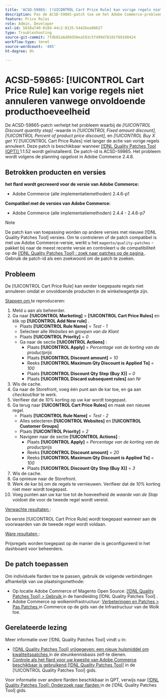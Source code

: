 ```yaml
---
title: 'ACSD-59865: [!UICONTROL Cart Price Rule] kan vorige regels niet annuleren vanwege onvoldoende producthoeveelheid'
description: Pas de ACSD-59865-patch toe om het Adobe Commerce-probleem op te lossen, waarbij de waarde *Korting op aantal korting* in *Vast bedrag,** Percentage van korting op productprijs* en *Koop X krijg Y* [!UICONTROL Cart Price Rules] de actie van vorige regels niet meer annuleert.
feature: Price Rules
role: Admin, Developer
exl-id: 5838a740-018d-44c2-8135-54426ea08627
type: Troubleshooting
source-git-commit: 7fdb02a6d89d50ea593c5fd99d78101f89198424
workflow-type: tm+mt
source-wordcount: '485'
ht-degree: 0%

---
```


# ACSD-59865: [!UICONTROL Cart Price Rule] kan vorige regels niet annuleren vanwege onvoldoende producthoeveelheid

De ACSD-59865-patch verhelpt het probleem waarbij de *[!UICONTROL Discount quantity step]* -waarde in *[!UICONTROL Fixed amount discount],* *[!UICONTROL Percent of product price discount],* en *[!UICONTROL Buy X get Y]* [!UICONTROL Cart Price Rules] niet langer de actie van vorige regels annuleert. Deze patch is beschikbaar wanneer [[!DNL Quality Patches Tool (QPT)] ](https://experienceleague.adobe.com/en/docs/commerce-operations/tools/quality-patches-tool/quality-patches-tool-to-self-serve-quality-patches) 1.1.52 wordt geïnstalleerd. De patch-id is ACSD-59865. Het probleem wordt volgens de planning opgelost in Adobe Commerce 2.4.8.

## Betrokken producten en versies

**het flard wordt gecreeerd voor de versie van Adobe Commerce:**

* Adobe Commerce (alle implementatiemethoden) 2.4.6-p1

**Compatibel met de versies van Adobe Commerce:**

* Adobe Commerce (alle implementatiemethoden) 2.4.4 - 2.4.6-p7

>[!NOTE]
>
>De patch kan van toepassing worden op andere versies met nieuwe [!DNL Quality Patches Tool] versies. Om te controleren of de patch compatibel is met uw Adobe Commerce-versie, werkt u het `magento/quality-patches` -pakket bij naar de meest recente versie en controleert u de compatibiliteit op de [[!DNL Quality Patches Tool] : zoek naar patches op de pagina ](https://experienceleague.adobe.com/tools/commerce-quality-patches/index.html) . Gebruik de patch-id als een zoekwoord om de patch te zoeken.

## Probleem

De [!UICONTROL Cart Price Rule] kan eerder toegepaste regels niet annuleren omdat er onvoldoende producten in de winkelwagentje zijn.

<u> Stappen om </u> te reproduceren:

1. Meld u aan als beheerder.
1. Ga naar **[!UICONTROL Marketing]** > **[!UICONTROL Cart Price Rules]** en klik op **[!UICONTROL Add New rule]** .
   * Plaats **[!UICONTROL Rule Name]** = *Test - 1*
   * Selecteer alle *Websites* en *groepen van de Klant*
   * Plaats **[!UICONTROL Priority]** = *0*
   * Ga naar de sectie **[!UICONTROL Actions]** :
      * Plaats **[!UICONTROL Apply]** = *Percentage van de korting van de productprijs*
      * Plaats **[!UICONTROL Discount amount]** = *10*
      * Reeks **[!UICONTROL Maximum Qty Discount is Applied To]** = *100*
      * Plaats **[!UICONTROL Discount Qty Step (Buy X)]** = *0*
      * Plaats **[!UICONTROL Discard subsequent rules]** aan *Nr*
1. Wis de cache.
1. Ga naar de Storefront, voeg één punt aan de kar toe, en ga aan *checkout/kar* te werk.
1. Verifieer dat de *10%* korting op uw kar wordt toegepast.
1. Ga terug naar **[!UICONTROL Cart Price Rules]** en maak een nieuwe regel.
   * Plaats **[!UICONTROL Rule Name]** = *Test - 2*
   * Alles selecteren **[!UICONTROL Websites]** en **[!UICONTROL Customer Groups]**
   * Plaats **[!UICONTROL Priority]** = *2*
   * Navigeer naar de sectie **[!UICONTROL Actions]** :
      * Plaats **[!UICONTROL Apply]** = *Percentage van de korting van de productprijs*
      * Reeks **[!UICONTROL Discount amount]** = *20*
      * Reeks **[!UICONTROL Maximum Qty Discount is Applied To]** = *100*
      * Plaats **[!UICONTROL Discount Qty Step (Buy X)]** = *3*
1. Wis de cache.
1. Ga opnieuw naar de Storefront.
1. Werk de kar bij om de regels te vernieuwen. Verifieer dat de *10%* korting niet meer wordt toegepast.
1. Voeg punten aan uw kar toe tot de hoeveelheid de *waarde van de Stap* voldoet die voor de tweede regel wordt vereist.

<u> Verwachte resultaten </u>:

De eerste [!UICONTROL Cart Price Rule] wordt toegepast wanneer aan de voorwaarden van de tweede regel wordt voldaan.

<u> Ware resultaten </u>:

Prijsregels worden toegepast op de manier die is geconfigureerd in het dashboard voor beheerders.

## De patch toepassen

Om individuele flarden toe te passen, gebruik de volgende verbindingen afhankelijk van uw plaatsingsmethode:

* Op locatie Adobe Commerce of Magento Open Source: [[!DNL Quality Patches Tool] > Gebruik ](/help/tools/quality-patches-tool/usage.md) in de handleiding [!DNL Quality Patches Tool] .
* Adobe Commerce op wolkeninfrastructuur: [ Verbeteringen en Patches > Pas Patches ](https://experienceleague.adobe.com/docs/commerce-cloud-service/user-guide/develop/upgrade/apply-patches.html) in Commerce op de gids van de Infrastructuur van de Wolk toe.

## Gerelateerde lezing

Meer informatie over [!DNL Quality Patches Tool] vindt u in:

* [[!DNL Quality Patches Tool]  vrijgegeven: een nieuw hulpmiddel om kwaliteitspatches ](https://experienceleague.adobe.com/en/docs/commerce-operations/tools/quality-patches-tool/quality-patches-tool-to-self-serve-quality-patches) in de steunkennisbasis zelf-te dienen.
* [ Controle als het flard voor uw kwestie van Adobe Commerce beschikbaar is gebruikend  [!DNL Quality Patches Tool]](/help/tools/quality-patches-tool/patches-available-in-qpt/check-patch-for-magento-issue-with-magento-quality-patches.md) in de [!UICONTROL Quality Patches Tool] gids.

Voor informatie over andere flarden beschikbaar in QPT, verwijs naar [[!DNL Quality Patches Tool]: Onderzoek naar flarden ](https://experienceleague.adobe.com/tools/commerce-quality-patches/index.html) in de [!DNL Quality Patches Tool] gids.
